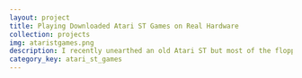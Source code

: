```yaml
---
layout: project
title: Playing Downloaded Atari ST Games on Real Hardware
collection: projects
img: ataristgames.png
description: I recently unearthed an old Atari ST but most of the floppy disks have died over the last few decades. Can I download some game images from the internet and get them running on the original hardware?
category_key: atari_st_games
---
```


